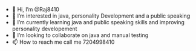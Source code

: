 - 👋 Hi, I’m @Raj8410
- 👀 I’m interested in java, personality Development and a public speaking
- 🌱 I’m currently learning java and public speaking skills and improving personality developement 
- 💞️ I’m looking to collaborate on java and manual testing 
- 📫 How to reach me call me 7204998410

<!---
Raj8410/Raj8410 is a ✨ special ✨ repository because its `README.md` (this file) appears on your GitHub profile.
You can click the Preview link to take a look at your changes.
--->
